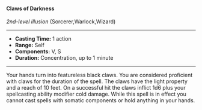 #### Claws of Darkness
*2nd-level illusion* (Sorcerer,Warlock,Wizard)
___
- **Casting Time:** 1 action
- **Range:** Self
- **Components:** V, S
- **Duration:** Concentration, up to 1 minute
---
Your hands turn into featureless black claws. You are considered proficient with claws for the duration of the spell. The claws have the light property and a reach of 10 feet. On a successful hit the claws inflict 1d6 plus your spellcasting ability modifier cold damage. While this spell is in effect you cannot cast spells with somatic components or hold anything in your hands.
